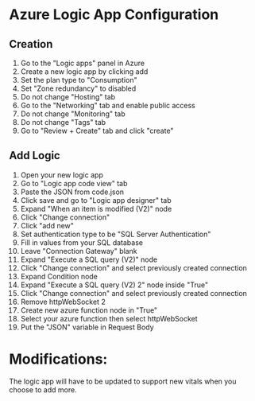 # Azure Logic App Configuration
## Creation
1. Go to the "Logic apps" panel in Azure
2. Create a new logic app by clicking add
3. Set the plan type to "Consumption"
4. Set "Zone redundancy" to disabled
5. Do not change "Hosting" tab
6. Go to the "Networking" tab and enable public access
7. Do not change "Monitoring" tab
8. Do not change "Tags" tab
9. Go to "Review + Create" tab and click "create"

## Add Logic
1. Open your new logic app
2. Go to "Logic app code view" tab
3. Paste the JSON from code.json
4. Click save and go to "Logic app designer" tab
5. Expand "When an item is modified (V2)" node
6. Click "Change connection"
7. Click "add new"
8. Set authentication type to be "SQL Server Authentication"
9. Fill in values from your SQL database
10. Leave "Connection Gateway" blank
11. Expand "Execute a SQL query (V2)" node
12. Click "Change connection" and select previously created connection
13. Expand Condition node
14. Expand "Execute a SQL query (V2) 2" node inside "True"
15. Click "Change connection" and select previously created connection
16. Remove httpWebSocket 2
17. Create new azure function node in "True"
18. Select your azure function then select httpWebSocket
19. Put the "JSON" variable in Request Body

# Modifications:
The logic app will have to be updated to support new vitals when you choose to add more.

